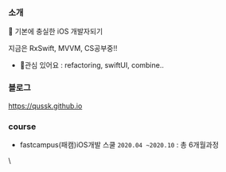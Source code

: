 ### 소개

🌱 기본에 충실한 iOS 개발자되기 

지금은 RxSwift, MVVM, CS공부중!!

- 🔭관심 있어요 : refactoring, swiftUI, combine..

### 블로그

https://qussk.github.io


### course 
- fastcampus(패캠)iOS개발 스쿨 ```2020.04 ~2020.10``` : 총 6개월과정


\\<!-- ![snake gif](https://github.com/Qussk/Qussk/blob/output/github-contribution-grid-snake.svg) -->
